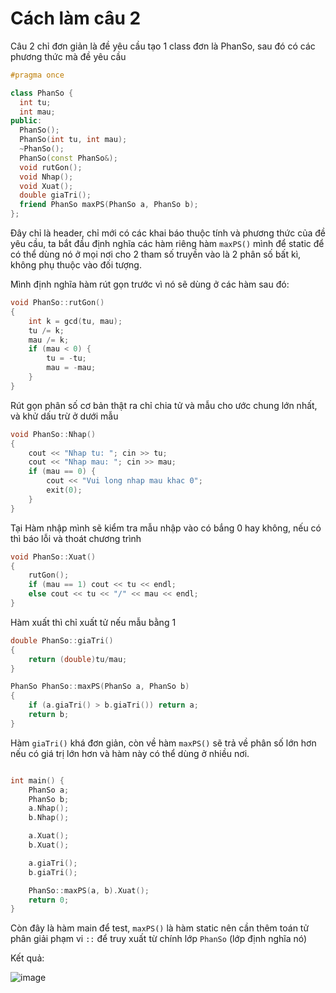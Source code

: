# Cách làm câu 2
  
  Câu 2 chỉ đơn giản là đề yêu cầu tạo 1 class đơn là PhanSo, sau đó có các phương thức mà đề yêu cầu
  
  ```cpp
  #pragma once

class PhanSo {
	int tu;
	int mau;
public:
	PhanSo();
	PhanSo(int tu, int mau);
	~PhanSo();
	PhanSo(const PhanSo&);
	void rutGon();
	void Nhap();
	void Xuat();
	double giaTri();
	friend PhanSo maxPS(PhanSo a, PhanSo b);
};
``` 
Đây chỉ là header, chỉ mới có các khai báo thuộc tính và phương thức của đề yêu cầu, ta bắt đầu định nghĩa các hàm 
riêng hàm `maxPS()` mình để static để có thể dùng nó ở mọi nơi cho 2 tham số truyền vào là 2 phân số bất kì, không phụ thuộc vào đối tượng.

Mình định nghĩa hàm rút gọn trước vì nó sẽ dùng ở các hàm sau đó:
```cpp
void PhanSo::rutGon()
{
	int k = gcd(tu, mau);
	tu /= k;
	mau /= k;
	if (mau < 0) {
		tu = -tu;
		mau = -mau;
	}
}
```
Rút gọn phân số cơ bản thật ra chỉ chia tử và mẫu cho ước chung lớn nhất, và khử dấu trừ ở dưới mẫu

```cpp
void PhanSo::Nhap()
{
	cout << "Nhap tu: "; cin >> tu;
	cout << "Nhap mau: "; cin >> mau;
	if (mau == 0) {
		cout << "Vui long nhap mau khac 0";
		exit(0);
	}
}
```
Tại Hàm nhập mình sẽ kiểm tra mẫu nhập vào có bắng 0 hay không, nếu có thì báo lỗi và thoát chương trình

```cpp
void PhanSo::Xuat()
{
	rutGon();
	if (mau == 1) cout << tu << endl;
	else cout << tu << "/" << mau << endl;
}
```
Hàm xuất thì chỉ xuất tử nếu mẫu bằng 1

```cpp
double PhanSo::giaTri()
{
	return (double)tu/mau;
}

PhanSo PhanSo::maxPS(PhanSo a, PhanSo b)
{
	if (a.giaTri() > b.giaTri()) return a;
	return b;
}
```
Hàm `giaTri()` khá đơn giản, còn về hàm `maxPS()` sẽ trả về phân số lớn hơn nếu có giá trị lớn hơn và hàm này có thể dùng ở nhiều nơi.

```c

int main() {
	PhanSo a;
	PhanSo b;
	a.Nhap();
	b.Nhap();

	a.Xuat();
	b.Xuat();

	a.giaTri();
	b.giaTri();

	PhanSo::maxPS(a, b).Xuat();
	return 0;
}
```

Còn đây là hàm main để test, `maxPS()` là hàm static nên cần thêm toán tử phân giải phạm vi `::` để truy xuất từ chính lớp `PhanSo` (lớp định nghĩa nó)

Kết quả:

![image](https://user-images.githubusercontent.com/88520787/169348611-2ecd5736-0426-435a-ac61-0ccd1b1345c3.png)


